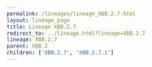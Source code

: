 ```yaml
---
permalink: /lineages/lineage_XBB.2.7.html
layout: lineage_page
title: Lineage XBB.2.7
redirect_to: ../lineage.html?lineage=XBB.2.7
lineage: XBB.2.7
parent: XBB.2
children: ['XBB.2.7', 'XBB.2.7.1']
---
```

